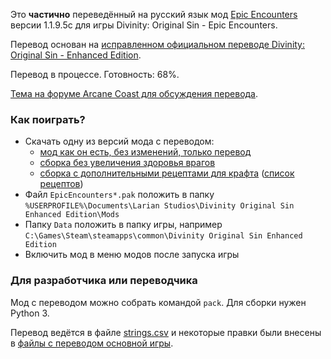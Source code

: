 Это **частично** переведённый на русский язык мод [Epic Encounters](https://www.nexusmods.com/divinityoriginalsin/mods/103) версии 1.1.9.5c для игры Divinity: Original Sin - Epic Encounters.

Перевод основан на [исправленном официальном переводе Divinity: Original Sin - Enhanced Edition](https://github.com/EugVV/DivOS-EE-ru).

Перевод в процессе. Готовность: 68%.

[Тема на форуме Arcane Coast для обсуждения перевода](https://arcanecoast.ru/forum/viewtopic.php?f=69&t=1379).

### Как поиграть?
- Скачать одну из версий мода с переводом:
    - [мод как он есть, без изменений, только перевод](https://nightly.link/refaim/DivOS-EE-EpicEncounters-ru/workflows/package/master/EpicEncountersRu_v1.1.9.5c.zip)
    - [сборка без увеличения здоровья врагов](https://nightly.link/refaim/DivOS-EE-EpicEncounters-ru/workflows/package/master/EpicEncountersRu_v1.1.9.5c_WithoutIncreasedEnemyVitality.zip)
    - [сборка с дополнительными рецептами для крафта](https://nightly.link/refaim/DivOS-EE-EpicEncounters-ru/workflows/package/master/EpicEncountersRu_v1.1.9.5c_WithAdditionalCraftingRecipes.zip) ([список рецептов](src/CustomItemCombos/readme.txt))
- Файл `EpicEncounters*.pak` положить в папку `%USERPROFILE%\Documents\Larian Studios\Divinity Original Sin Enhanced Edition\Mods`
- Папку `Data` положить в папку игры, например `С:\Games\Steam\steamapps\common\Divinity Original Sin Enhanced Edition`
- Включить мод в меню модов после запуска игры

### Для разработчика или переводчика
Мод с переводом можно собрать командой `pack`. Для сборки нужен Python 3.

Перевод ведётся в файле [strings.csv](src/ModRussianTranslation/strings.csv) и некоторые правки были внесены в [файлы с переводом основной игры](src/MainGameRussianTranslation/Localization/Russian).


